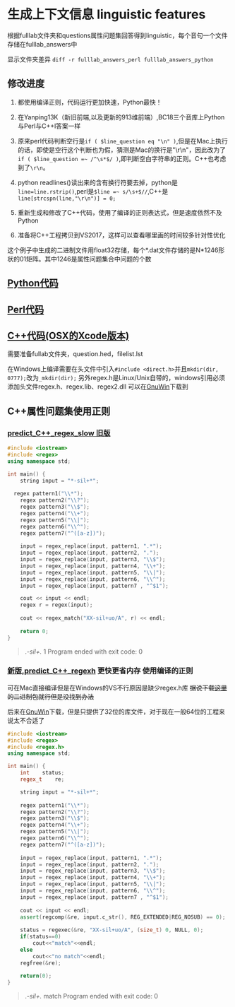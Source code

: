 # 生成上下文信息 linguistic features
根据fulllab文件夹和questions属性问题集回答得到linguistic，每个音句一个文件存储在fulllab_answers中

显示文件夹差异
`diff -r fulllab_answers_perl fulllab_answers_python`

## 修改进度
1. 都使用编译正则，代码运行更加快速，Python最快！
2. 在Yanping13K（新旧前端,以及更新的913维前端）,BC18三个音库上Python与Perl与C++l答案一样
3. 原来perl代码判断空行是`if ( $line_question eq "\n" )`,但是在Mac上执行的话，即使是空行这个判断也为假，猜测是Mac的换行是"\r\n"，因此改为了`if ( $line_question =~ /^\s*$/ )`,即判断空白字符串的正则。C++也考虑到了`\r\n`。

4. python readlines()读出来的含有换行符要去掉，python是`line=line.rstrip()`,perl是`$line =~ s/\s+$//`,C++是`line[strcspn(line,"\r\n")] = 0;`
5. 重新生成和修改了C++代码，使用了编译的正则表达式，但是速度依然不及Python
6. 准备将C++工程拷贝到VS2017，这样可以查看哪里画的时间较多针对性优化


这个例子中生成的二进制文件用float32存储，每个*.dat文件存储的是N*1246形状的01矩阵。其中1246是属性问题集合中问题的个数

## [Python代码](https://github.com/xiaozhah/Context2Linguisticfeas/blob/master/predict.py)

## [Perl代码](https://github.com/xiaozhah/Context2Linguisticfeas/blob/master/predict.pl)

## [C++代码(OSX的Xcode版本)](https://github.com/xiaozhah/Context2Linguisticfeas/tree/master/predict_C%2B%2B)
需要准备fullab文件夹，question.hed，filelist.lst

在Windows上编译需要在头文件中引入`#include <direct.h>`并且`mkdir(dir, 0777);`改为`_mkdir(dir);`
另外regex.h是Linux/Unix自带的，windows引用必须添加头文件regex.h、regex.lib、regex2.dll
可以在[GnuWin](https://sourceforge.net/projects/gnuwin32/files/regex/2.7/regex-2.7-bin.zip/download)下载到

## C++属性问题集使用正则
### [predict_C++_regex_slow 旧版](https://github.com/xiaozhah/Context2Linguisticfeas/tree/master/predict_C%2B%2B/predict_C%2B%2B_regex_slow)
```C++
#include <iostream>
#include <regex>
using namespace std;

int main() {
    string input = "*-sil+*";
    
  regex pattern1("\\*");
    regex pattern2("\\?");
    regex pattern3("\\$");
    regex pattern4("\\+");
    regex pattern5("\\|");
    regex pattern6("\\^");
    regex pattern7("^([a-z])");
    
    input = regex_replace(input, pattern1, ".*");
    input = regex_replace(input, pattern2, ".");
    input = regex_replace(input, pattern3, "\\$");
    input = regex_replace(input, pattern4, "\\+");
    input = regex_replace(input, pattern5, "\\|");
    input = regex_replace(input, pattern6, "\\^");
    input = regex_replace(input, pattern7 , "^$1");

    cout << input << endl;
    regex r = regex(input);
    
    cout << regex_match("XX-sil+uo/A", r) << endl;
    
    return 0;
}
```

>.*-sil\+.*
1
Program ended with exit code: 0

### [新版,predict_C++_regexh](https://github.com/xiaozhah/Context2Linguisticfeas/tree/master/predict_C%2B%2B/predict_C%2B%2B_regexh) 更快更省内存 使用编译的正则
可在Mac直接编译但是在Windows的VS不行原因是缺少regex.h库
~~据说下载[这里](http://gnuwin32.sourceforge.net/packages/regex.htm)的二进制包就行但是没找到办法~~

后来在[GnuWin](https://sourceforge.net/projects/gnuwin32/files/regex/2.7/regex-2.7-bin.zip/download)下载，但是只提供了32位的库文件，对于现在一般64位的工程来说太不合适了

```C++
#include <iostream>
#include <regex>
#include <regex.h>
using namespace std;

int main() {
    int    status;
    regex_t    re;

    string input = "*-sil+*";
    
    regex pattern1("\\*");
    regex pattern2("\\?");
    regex pattern3("\\$");
    regex pattern4("\\+");
    regex pattern5("\\|");
    regex pattern6("\\^");
    regex pattern7("^([a-z])");
    
    input = regex_replace(input, pattern1, ".*");
    input = regex_replace(input, pattern2, ".");
    input = regex_replace(input, pattern3, "\\$");
    input = regex_replace(input, pattern4, "\\+");
    input = regex_replace(input, pattern5, "\\|");
    input = regex_replace(input, pattern6, "\\^");
    input = regex_replace(input, pattern7 , "^$1");
    
    cout << input << endl;
    assert(regcomp(&re, input.c_str(), REG_EXTENDED|REG_NOSUB) == 0);
    
    status = regexec(&re, "XX-sil+uo/A", (size_t) 0, NULL, 0);
    if(status==0)
        cout<<"match"<<endl;
    else
        cout<<"no match"<<endl;
    regfree(&re);
    
    return(0);
}
```
>.*-sil\+.*
match
Program ended with exit code: 0
